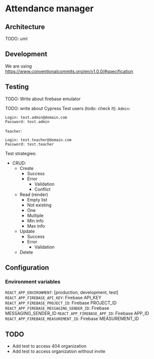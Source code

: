 # Attendance manager

## Architecture

TODO: uml

## Development

We are using https://www.conventionalcommits.org/en/v1.0.0/#specification

## Testing

TODO: Write about firebase emulator

TODO: write about Cypress
Test users (todo: check it):
`Admin`:

```
Login: test.admin@domain.com
Password: test.admin
```

`Teacher`:

```
Login: test.teacher@domain.com
Password: test.teacher
```

Test strategies:

- CRUD:
  - Create
    - Success
    - Error
      - Validation
      - Conflict
  - Read (render)
    - Empty list
    - Not existing
    - One
    - Multiple
    - Min info
    - Max info
  - Update
    - Success
    - Error
      - Validation
  - Delete

## Configuration

### Environment variables

`REACT_APP_ENVIRONMENT`: [production, development, test]
`REACT_APP_FIREBASE_API_KEY`: Firebase API_KEY
`REACT_APP_FIREBASE_PROJECT_ID`: Firebase PROJECT_ID
`REACT_APP_FIREBASE_MESSAGING_SENDER_ID`: Firebase MESSAGING_SENDER_ID
`REACT_APP_FIREBASE_APP_ID`: Firebase APP_ID
`REACT_APP_FIREBASE_MEASUREMENT_ID`: Firebase MEASUREMENT_ID

## TODO

- Add test to access 404 organization
- Add test to access organization without invite
